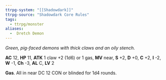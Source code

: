 ```yaml
---
ttrpg-system: "[[Shadowdark]]"
ttrpg-source: "Shadowdark Core Rules"
tags:
  - ttrpg/monster
aliases:
  -  Dretch Demon
---
```


_Green, pig-faced demons with thick claws and an oily stench._

**AC** 12, **HP** 11, **ATK** 1 claw +2 (1d6) or 1 gas, **MV** near, **S** +2, **D** +0, **C** +2, **I** -2, **W** -1, **Ch** -3, **AL** C, **LV** 2

**Gas**. All in near DC 12 CON or blinded for 1d4 rounds.


